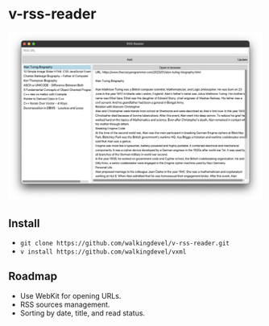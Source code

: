 # v-rss-reader

![Screenshot](https://raw.githubusercontent.com/walkingdevel/v-rss-reader/main/docs/screenshots/window.png)

## Install

- `git clone https://github.com/walkingdevel/v-rss-reader.git`
- `v install https://github.com/walkingdevel/vxml`

## Roadmap

- Use WebKit for opening URLs.
- RSS sources management.
- Sorting by date, title, and read status.
